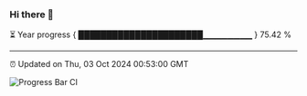 ### Hi there 👋

⏳ Year progress { ██████████████████████▁▁▁▁▁▁▁▁ } 75.42 %

---

⏰ Updated on Thu, 03 Oct 2024 00:53:00 GMT

![Progress Bar CI](https://github.com/code-lakshay/GitHub-Actions-Demo/workflows/Progress%20Bar%20CI/badge.svg)

